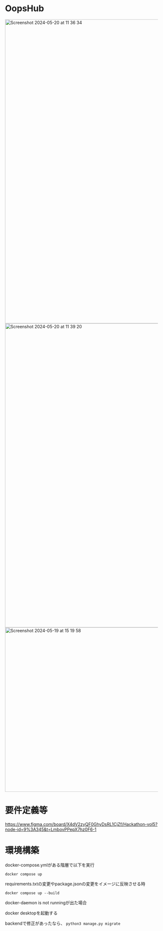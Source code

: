 # OopsHub
<img width="1000" alt="Screenshot 2024-05-20 at 11 36 34" src="https://github.com/ogatakatsuya/OopsHub/assets/130939004/2b9e2579-86a6-40ec-8777-2660bad84f73">
<img width="1000" alt="Screenshot 2024-05-20 at 11 39 20" src="https://github.com/ogatakatsuya/OopsHub/assets/130939004/f7a2ba2d-971e-4f63-8ad2-217c7df87894">
<img width="541" alt="Screenshot 2024-05-19 at 15 19 58" src="https://github.com/ogatakatsuya/OopsHub/assets/130939004/62c605f7-e396-4f83-a4d7-5891c8eee10b">

# 要件定義等
https://www.figma.com/board/X4dV2zyQF0GhyDsRL1CjZf/Hackathon-vol5?node-id=9%3A345&t=LmbovPPepX7hz0F6-1

# 環境構築
docker-compose.ymlがある階層で以下を実行

`docker compose up`

requirements.txtの変更やpackage.jsonの変更をイメージに反映させる時

`docker compose up --build`

docker-daemon is not runningが出た場合

docker desktopを起動する

backendで修正があったなら、
`python3 manage.py migrate`
